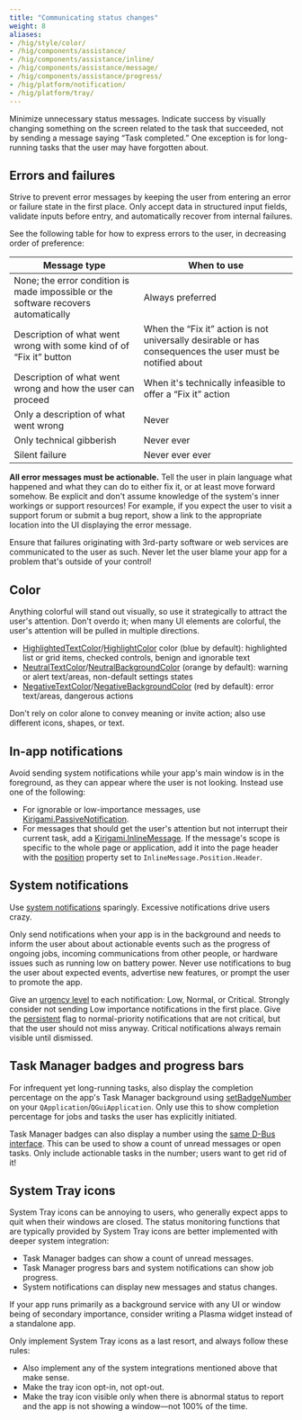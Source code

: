```yaml
---
title: "Communicating status changes"
weight: 8
aliases:
- /hig/style/color/
- /hig/components/assistance/
- /hig/components/assistance/inline/
- /hig/components/assistance/message/
- /hig/components/assistance/progress/
- /hig/platform/notification/
- /hig/platform/tray/
---
```


Minimize unnecessary status messages. Indicate success by visually changing something on the screen related to the task that succeeded, not by sending a message saying “Task completed.” One exception is for long-running tasks that the user may have forgotten about.


## Errors and failures
Strive to prevent error messages by keeping the user from entering an error or failure state in the first place. Only accept data in structured input fields, validate inputs before entry, and automatically recover from internal failures.

See the following table for how to express errors to the user, in decreasing order of preference:

Message type                                                                        | When to use
------------------------------------------------------------------------------------|-------------
None; the error condition is made impossible or the software recovers automatically | Always preferred
Description of what went wrong with some kind of of “Fix it” button                 | When the “Fix it” action is not universally desirable or has consequences the user must be notified about
Description of what went wrong and how the user can proceed                         | When it's technically infeasible to offer a “Fix it” action
Only a description of what went wrong                                               | Never
Only technical gibberish                                                            | Never ever
Silent failure                                                                      | Never ever ever

**All error messages must be actionable.** Tell the user in plain language what happened and what they can do to either fix it, or at least move forward somehow. Be explicit and don't assume knowledge of the system's inner workings or support resources! For example, if you expect the user to visit a support forum or submit a bug report, show a link to the appropriate location into the UI displaying the error message.

Ensure that failures originating with 3rd-party software or web services are communicated to the user as such. Never let the user blame your app for a problem that's outside of your control!


## Color
Anything colorful will stand out visually, so use it strategically to attract the user's attention. Don't overdo it; when many UI elements are colorful, the user's attention will be pulled in multiple directions.

- [HighlightedTextColor](https://api.kde.org/frameworks/kirigami/html/classKirigami_1_1Platform_1_1PlatformTheme.html#aaaa6079586261ff972afaa8d3495c66d)/[HighlightColor](https://api.kde.org/frameworks/kirigami/html/classKirigami_1_1Platform_1_1PlatformTheme.html#a2bd2ec37029686d63963d9a686889469) color (blue by default): highlighted list or grid items, checked controls, benign and ignorable text
- [NeutralTextColor](https://api.kde.org/frameworks/kirigami/html/classKirigami_1_1Platform_1_1PlatformTheme.html#a0fff6168eb9642a245dfbc7cb7964350)/[NeutralBackgroundColor](https://api.kde.org/frameworks/kirigami/html/classKirigami_1_1Platform_1_1PlatformTheme.html#a6eaafd30163a444f173cd82fc1356847) (orange by default): warning or alert text/areas, non-default settings states
- [NegativeTextColor](https://api.kde.org/frameworks/kirigami/html/classKirigami_1_1Platform_1_1PlatformTheme.html#a49b47cb9e9ac3cade27e60a7d59fc3b9)/[NegativeBackgroundColor](https://api.kde.org/frameworks/kirigami/html/classKirigami_1_1Platform_1_1PlatformTheme.html#a3dacef3051da2e210d2f65ac5e4b8863) (red by default): error text/areas, dangerous actions

Don't rely on color alone to convey meaning or invite action; also use different icons, shapes, or text.


## In-app notifications
Avoid sending system notifications while your app's main window is in the foreground, as they can appear where the user is not looking. Instead use one of the following:

- For ignorable or low-importance messages, use [Kirigami.PassiveNotification](https://api.kde.org/frameworks/kirigami/html/classAbstractApplicationWindow.html#a8ab455ab09378a016c34f467653760e5).
- For messages that should get the user's attention but not interrupt their current task, add a [Kirigami.InlineMessage](https://develop.kde.org/docs/getting-started/kirigami/components-inlinemessages/). If the message's scope is specific to the whole page or application, add it into the page header with the [position](https://api.kde.org/frameworks/kirigami/html/classorg_1_1kde_1_1kirigami_1_1templates_1_1InlineMessage.html#a2711f84c2a4c7f984a0be88cd4e95596) property set to `InlineMessage.Position.Header`.


## System notifications
Use [system notifications](https://api.kde.org/frameworks/knotifications/html/classKNotification.html) sparingly. Excessive notifications drive users crazy.

Only send notifications when your app is in the background and needs to inform the user about about actionable events such as the progress of ongoing jobs, incoming communications from other people, or hardware issues such as running low on battery power. Never use notifications to bug the user about expected events, advertise new features, or prompt the user to promote the app.

Give an [urgency level](https://api.kde.org/frameworks/knotifications/html/classKNotification.html#ae4d50824cf6d70132bf6280ad9357012) to each notification: Low, Normal, or Critical. Strongly consider not sending Low importance notifications in the first place. Give the [persistent](https://api.kde.org/frameworks/knotifications/html/classKNotification.html#a61b63788f43bfad07f6e34b4d768703e) flag to normal-priority notifications that are not critical, but that the user should not miss anyway. Critical notifications always remain visible until dismissed.


## Task Manager badges and progress bars
For infrequent yet long-running tasks, also display the completion percentage on the app's Task Manager background using [setBadgeNumber](https://doc.qt.io/qt-6/qguiapplication.html#setBadgeNumber) on your `QApplication`/`QGuiApplication`. Only use this to show completion percentage for jobs and tasks the user has explicitly initiated.

Task Manager badges can also display a number using the [same D-Bus interface](https://wiki.ubuntu.com/Unity/LauncherAPI#Low_level_DBus_API:_com.canonical.Unity.LauncherEntry). This can be used to show a count of unread messages or open tasks. Only include actionable tasks in the number; users want to get rid of it!


## System Tray icons
System Tray icons can be annoying to users, who generally expect apps to quit when their windows are closed. The status monitoring functions that are typically provided by System Tray icons are better implemented with deeper system integration:

- Task Manager badges can show a count of unread messages.
- Task Manager progress bars and system notifications can show job progress.
- System notifications can display new messages and status changes.

If your app runs primarily as a background service with any UI or window  being of secondary importance, consider writing a Plasma widget instead of a standalone app.

Only implement System Tray icons as a last resort, and always follow these rules:

- Also implement any of the system integrations mentioned above that make sense.
- Make the tray icon opt-in, not opt-out.
- Make the tray icon visible only when there is abnormal status to report and the app is not showing a window—not 100% of the time.
